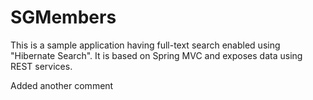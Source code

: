 # SGMembers
This is a sample application having full-text search enabled using "Hibernate Search". It is based on Spring MVC and exposes data using REST services.



Added another comment